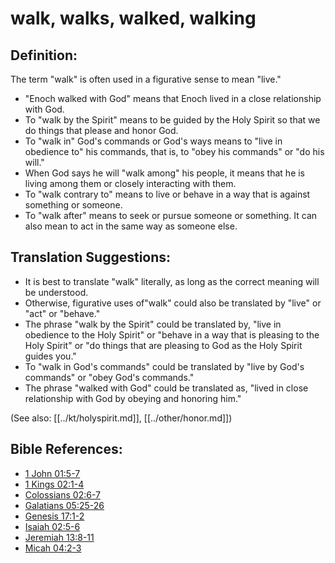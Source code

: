 # walk, walks, walked, walking #

## Definition: ##

The term "walk" is often used in a figurative sense to mean "live."

* "Enoch walked with God" means that Enoch lived in a close relationship with God.
* To "walk by the Spirit" means to be guided by the Holy Spirit so that we do things that please and honor God.
* To "walk in" God's commands or God's ways means to "live in obedience to" his commands, that is, to "obey his commands" or "do his will."
* When God says he will "walk among" his people, it means that he is living among them or closely interacting with them.
* To "walk contrary to" means to live or behave in a way that is against something or someone.
* To "walk after" means to seek or pursue someone or something. It can also mean to act in the same way as someone else.

## Translation Suggestions: ##

* It is best to translate "walk" literally, as long as the correct meaning will be understood.
* Otherwise, figurative uses of"walk" could also be translated by "live" or "act" or "behave."
* The phrase "walk by the Spirit" could be translated by, "live in obedience to the Holy Spirit" or "behave in a way that is pleasing to the Holy Spirit" or "do things that are pleasing to God as the Holy Spirit guides you."
* To "walk in God's commands" could be translated by "live by God's commands" or "obey God's commands."
* The phrase "walked with God" could be translated as, "lived in close relationship with God by obeying and honoring him."

(See also: [[../kt/holyspirit.md]], [[../other/honor.md]])

## Bible References: ##

* [1 John 01:5-7](en/tn/1jn/help/01/05)
* [1 Kings 02:1-4](en/tn/1ki/help/02/01)
* [Colossians 02:6-7](en/tn/col/help/02/06)
* [Galatians 05:25-26](en/tn/gal/help/05/25)
* [Genesis 17:1-2](en/tn/gen/help/17/01)
* [Isaiah 02:5-6](en/tn/isa/help/02/05)
* [Jeremiah 13:8-11](en/tn/jer/help/13/08)
* [Micah 04:2-3](en/tn/mic/help/04/02)